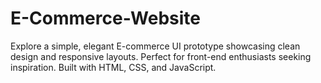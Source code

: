 # E-Commerce-Website
Explore a simple, elegant E-commerce UI prototype showcasing clean design and responsive layouts. Perfect for front-end enthusiasts seeking inspiration. Built with HTML, CSS, and JavaScript.
